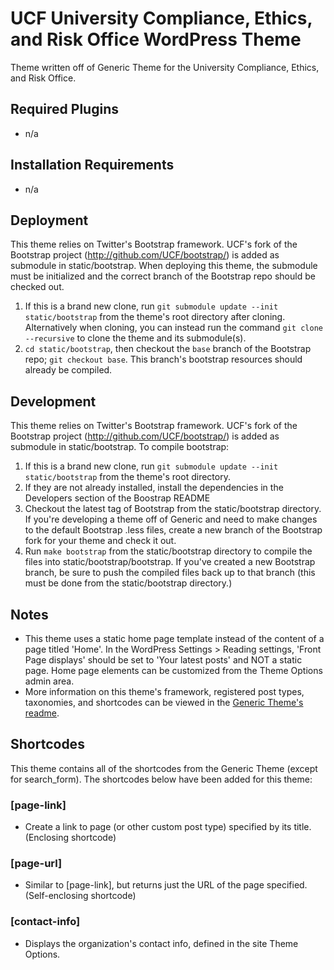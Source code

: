 # UCF University Compliance, Ethics, and Risk Office WordPress Theme
Theme written off of Generic Theme for the University Compliance, Ethics, and Risk Office.


## Required Plugins
* n/a

## Installation Requirements
* n/a


## Deployment

This theme relies on Twitter's Bootstrap framework. UCF's fork of the Bootstrap project (http://github.com/UCF/bootstrap/) is added as submodule in static/bootstrap. When deploying this theme, the submodule must be initialized and the correct branch of the Bootstrap repo should be checked out.

1. If this is a brand new clone, run `git submodule update --init static/bootstrap` from the theme's root directory after cloning.  Alternatively when cloning, you can instead run the command `git clone --recursive` to clone the theme and its submodule(s).
2. `cd static/bootstrap`, then checkout the `base` branch of the Bootstrap repo; `git checkout base`.  This branch's bootstrap resources should already be compiled.


## Development

This theme relies on Twitter's Bootstrap framework. UCF's fork of the Bootstrap project (http://github.com/UCF/bootstrap/) is added as submodule in static/bootstrap. To compile bootstrap:

1. If this is a brand new clone, run `git submodule update --init static/bootstrap` from the theme's root directory.
2. If they are not already installed, install the dependencies in the Developers section of the Boostrap README
3. Checkout the latest tag of Bootstrap from the static/bootstrap directory.  If you're developing a theme off of Generic and need to make changes to the default Bootstrap .less files, create a new branch of the Bootstrap fork for your theme and check it out.
4. Run `make bootstrap` from the static/bootstrap directory to compile the files into static/bootstrap/bootstrap.  If you've created a new Bootstrap branch, be sure to push the compiled files back up to that branch (this must be done from the static/bootstrap directory.)


## Notes
* This theme uses a static home page template instead of the content of a page titled 'Home'.  In the WordPress Settings > Reading settings, 'Front Page displays' should be set to 'Your latest posts' and NOT a static page.  Home page elements can be customized from the Theme Options admin area.
* More information on this theme's framework, registered post types, taxonomies, and shortcodes can be viewed in the [Generic Theme's readme](https://github.com/UCF/Wordpress-Generic-Theme/blob/master/readme.markdown).


## Shortcodes
This theme contains all of the shortcodes from the Generic Theme (except for search_form).  The shortcodes below have been added for this theme:

### [page-link]
* Create a link to page (or other custom post type) specified by its title.  (Enclosing shortcode)

### [page-url]
* Similar to [page-link], but returns just the URL of the page specified.  (Self-enclosing shortcode)

### [contact-info]
* Displays the organization's contact info, defined in the site Theme Options.